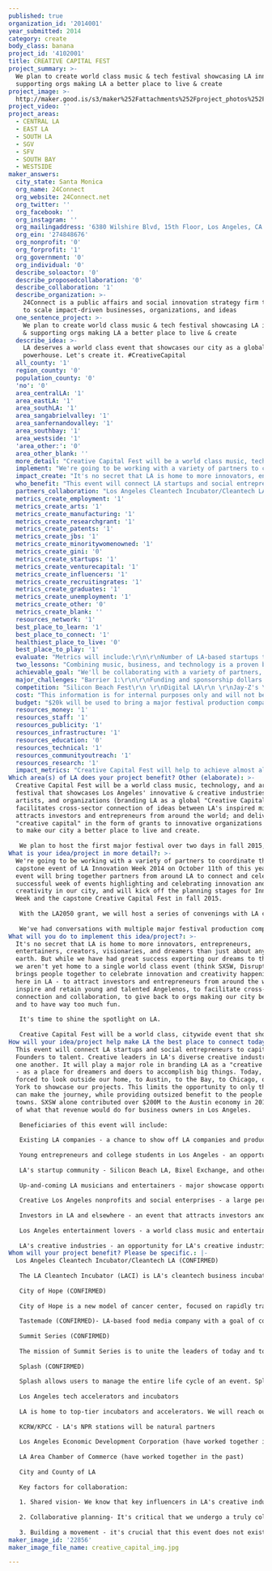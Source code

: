 ```yaml
---
published: true
organization_id: '2014001'
year_submitted: 2014
category: create
body_class: banana
project_id: '4102001'
title: CREATIVE CAPITAL FEST
project_summary: >-
  We plan to create world class music & tech festival showcasing LA innovation &
  supporting orgs making LA a better place to live & create
project_image: >-
  http://maker.good.is/s3/maker%252Fattachments%252Fproject_photos%252Fimages%252F22856%252Fdisplay%252Fcreative_capital_img.jpg=c570x385
project_video: ''
project_areas:
  - CENTRAL LA
  - EAST LA
  - SOUTH LA
  - SGV
  - SFV
  - SOUTH BAY
  - WESTSIDE
maker_answers:
  city_state: Santa Monica
  org_name: 24Connect
  org_website: 24Connect.net
  org_twitter: ''
  org_facebook: ''
  org_instagram: ''
  org_mailingaddress: '6380 Wilshire Blvd, 15th Floor, Los Angeles, CA 90048'
  org_ein: '274848676'
  org_nonprofit: '0'
  org_forprofit: '1'
  org_government: '0'
  org_individual: '0'
  describe_soloactor: '0'
  describe_proposedcollaboration: '0'
  describe_collaboration: '1'
  describe_organization: >-
    24Connect is a public affairs and social innovation strategy firm that works
    to scale impact-driven businesses, organizations, and ideas
  one_sentence_project: >-
    We plan to create world class music & tech festival showcasing LA innovation
    & supporting orgs making LA a better place to live & create
  describe_idea: >-
    LA deserves a world class event that showcases our city as a global creative
    powerhouse. Let's create it. #CreativeCapital
  all_county: '1'
  region_county: '0'
  population_county: '0'
  'no': '0'
  area_centralLA: '1'
  area_eastLA: '1'
  area_southLA: '1'
  area_sangabrielvalley: '1'
  area_sanfernandovalley: '1'
  area_southbay: '1'
  area_westside: '1'
  'area_other:': '0'
  area_other_blank: ''
  more_detail: "Creative Capital Fest will be a world class music, technology, and arts festival that showcases Los Angeles' innovative & creative industries, artists, and organizations (branding LA as a global \"Creative Capital\"); facilitates cross-sector connection of ideas between LA's inspired minds; attracts investors and entrepreneurs from around the world; and delivers \"creative capital\" in the form of grants to innovative organizations that work to make our city a better place to live and create.\r\n\r\nWe plan to host the first major festival over two days in fall 2015, with the core event in Grand Park in DTLA. The event will feature three stages of live entertainment & speakers, with interactive technology integrated into the lifeblood of the event."
  implement: "We're going to be working with a variety of partners to coordinate the capstone event of LA Innovation Week 2014 on October 11th of this year. That event will bring together partners from around LA to connect and celebrate a successful week of events highlighting and celebrating innovation and creativity in our city, and will kick off the planning stages for Innovation Week and the capstone Creative Capital Fest in fall 2015.\r\n\r\nWith the LA2050 grant, we will host a series of convenings with LA creative and civic leaders to refine our shared vision and develop a common agenda for the citywide event we'll host together, as well as create content for a citywide crowdfunding campaign alongside core partners to raise grassroots funds and build serious buzz behind our movement. We'll also use some of these initial funds to formalize a relationship with a major festival production company that will work with us throughout the planning process and help to bring in large sponsors that will make this event even more viable.\r\n\r\nWe've had conversations with multiple major festival production companies that have bought into our vision and will be invaluable partners as we aim to quickly scale up this event. We've quickly realized that this is an idea that sells itself, and with a major event production company as a partner and a large-scale, inclusive, and collaborative strategic planning process we know that this vision will scale quickly.\r\n"
  impact_create: "It's no secret that LA is home to more innovators, entrepreneurs, entertainers, creators, visionaries, and dreamers than just about any place on earth. But while we have had great success exporting our dreams to the world, we aren't yet home to a single world class event (think SXSW, Disrupt) that brings people together to celebrate innovation and creativity happening right here in LA - to attract investors and entrepreneurs from around the world, to inspire and retain young and talented Angelenos, to facilitate cross-sector connection and collaboration, to give back to orgs making our city better - and to have way too much fun.\r\n\r\nIt's time to shine the spotlight on LA.\r\n\r\nCreative Capital Fest will be a world class, citywide event that shows off LA as a global creative capital, facilitates greater collaboration between LA's creative industries, and attracts the best and brightest investors and entrepreneurs to our city. Angelenos are yearning for a world class showcase event - let's create it together."
  who_benefit: "This event will connect LA startups and social entrepreneurs to capital. Founders to talent. Creative leaders in LA's diverse creative industries to one another. It will play a major role in branding LA as a \"creative capital\" - as a place for dreamers and doers to accomplish big things. Today, we are forced to look outside our home, to Austin, to the Bay, to Chicago, or New York to showcase our projects. This limits the opportunity to only those who can make the journey, while providing outsized benefit to the people in those towns. SXSW alone contributed over $200M to the Austin economy in 2014. Think of what that revenue would do for business owners in Los Angeles.\r\n\r\nBeneficiaries of this event will include:\r\n\r\nExisting LA companies - a chance to show off LA companies and products to the world.\r\n\r\nYoung entrepreneurs and college students in Los Angeles - an opportunity to connect with, be inspired by, and identify employment opportunities with innovative companies, organizations, and thought leaders that are based right here in LA. \r\n\r\nLA's startup community - Silicon Beach LA, Bixel Exchange, and other organizations are already doing amazing work to build up and connect LA's startup community, and this event will represent a complementary opportunity.\r\n\r\nUp-and-coming LA musicians and entertainers - major showcase opportunity\r\n\r\nCreative Los Angeles nonprofits and social enterprises - a large percentage of revenue from the event will be allocated in the form of Creative Capital Grants to organizations making our city a better place to live and create, and the festival will be a fantastic showcase opportunity for LA's creative do-gooders.\r\n\r\nInvestors in LA and elsewhere - an event that attracts investors and consumers to LA, and an opportunity for investors to connect with startups and companies in Los Angeles\r\n\r\nLos Angeles entertainment lovers - a world class music and entertainment event\r\n\r\nLA's creative industries - an opportunity for LA's creative industries to connect with one another and facilitate cross-sector collaboration."
  partners_collaboration: "Los Angeles Cleantech Incubator/Cleantech LA (CONFIRMED) \r\n\r\nThe LA Cleantech Incubator (LACI) is LA's cleantech business incubator. An official California iHub, Cleantech LA brings together business, government, and academia to grow the cleantech sector in Los Angeles.\r\n\r\nCity of Hope (CONFIRMED) \r\n\r\nCity of Hope is a new model of cancer center, focused on rapidly transforming scientific discoveries into better treatments and better prevention strategies for life-threatening diseases. Its Industry Group consists of over 100 music and entertainment executives who dedicate their time to raise money in creative ways for City of Hope.\r\n\r\nTastemade (CONFIRMED)- LA-based food media company with a goal of connecting the world through food.\r\n\r\nSummit Series (CONFIRMED) \r\n\r\nThe mission of Summit Series is to unite the leaders of today and tomorrow through environments and events designed to catalyze positive personal and collective growth.\r\n\r\nSplash (CONFIRMED)\r\n\r\nSplash allows users to manage the entire life cycle of an event. Splash is used by Spotify for all of their events and will be helping with ours.\r\n\r\nLos Angeles tech accelerators and incubators\r\n\r\nLA is home to top-tier incubators and accelerators. We will reach out to each one to ensure they have the opportunity to present their best companies and technologies to investors, consumers & media.\r\n\r\nKCRW/KPCC - LA's NPR stations will be natural partners\r\n\r\nLos Angeles Economic Development Corporation (have worked together in the past, collaborating on Innovation Week)\r\n\r\nLA Area Chamber of Commerce (have worked together in the past)\r\n\r\nCity and County of LA\r\n\r\nKey factors for collaboration:\r\n\r\n1. Shared vision- We know that key influencers in LA's creative industries will rally around the vision for a mutually beneficial, citywide showcase event and will want to play a role.\r\n\r\n2. Collaborative planning- It's critical that we undergo a truly collaborative and inclusive strategic planning process, establishing clear communication channels agreed upon roles and responsibilities\r\n\r\n3. Building a movement - it's crucial that this event does not exist in isolation, but is an integrated into the larger movement to showcase LA as a global hub of creativity\r\n"
  metrics_create_employment: '1'
  metrics_create_arts: '1'
  metrics_create_manufacturing: '1'
  metrics_create_researchgrant: '1'
  metrics_create_patents: '1'
  metrics_create_jbs: '1'
  metrics_create_minoritywomenowned: '1'
  metrics_create_gini: '0'
  metrics_create_startups: '1'
  metrics_create_venturecapital: '1'
  metrics_create_influencers: '1'
  metrics_create_recruitingrates: '1'
  metrics_create_graduates: '1'
  metrics_create_unemployment: '1'
  metrics_create_other: '0'
  metrics_create_blank: ''
  resources_network: '1'
  best_place_to_learn: '1'
  best_place_to_connect: '1'
  healthiest_place_to_live: '0'
  best_place_to_play: '1'
  evaluate: "Metrics will include:\r\n\r\nNumber of LA-based startups that receive investment as a result of the event\r\n\r\nNumber of quality Jobs and volunteer opportunities created for young Angelenos,\r\n\r\nFunds and resources directly allocated to LA-based impact-oriented organizations as a direct result of the festival\r\n\r\nNumber of foreign nationals (especially investors) attending the festival \r\n\r\nNational and international media hits highlighting Los Angeles as a mecca for innovation and creativity."
  two_lessons: "Combining music, business, and technology is a proven breeding ground for innovation and a proven stimulator of economic activity. SXSW boasts 72,000 participants and is a showcase destination for countless Los Angeles-based innovators,  creators, and dreamers. Our goal as a city should be to give those Los Angeles' creators a major showcase event right here at home.\r\n\r\nLiving and working in LA has awarded us the privilege to be surrounded by inspired, brilliant, and capable leaders working in diverse creative sectors,  but our experience is that those sectors are largely siloed off from one another and don't collaborate on a deep enough level. We plan to create an event that facilitates the building of connections between LA's creative industries."
  achievable_goal: "We'll be collaborating with a variety of partners, including LA2050, to pull together the capstone event of Innovation Week 2014 on October 11th. This event will be a hugely scaled-down version of the eventual Creative Capital Fest, but will provide an opportunity to deliver an entertaining networking event for our Innovation Week partners that will lay the groundwork for a scaled up Innovation Week and Creative Capital Fest in 2015.\r\n\r\nWe have had conversations with multiple major festival production companies that have bought into our vision and will be invaluable partners as we aim to quickly scale up this event. We've quickly realized that this is an idea that sells itself, and with a major event production company as a partner we know that we can handle the on the ground logistics to scale this vision quickly."
  major_challenges: "Barrier 1:\r\n\r\nFunding and sponsorship dollars - an event of the scale we plan to build requires major capital on the front end. We're supremely confident that we'll be able to sell major sponsors on this vision, especially with the initial boost that an LA2050 grant would provide. We have already had a number of very promising conversations with potential large sponsors, and we would leverage the LA2050 grant to bring in additional sponsorship dollars that will help make this event a reality\r\n\r\nBarrier 2:\r\n\r\nGetting full buy-in from LA's creative industries -  It's crucial that this event becomes an integral part of the larger movement to showcase and brand Los Angeles, and that we integrate leaders from LA's creative industries as partners right from the start. We're confident that our vision for Los Angeles is right in line with the various businesses, organizations, and individuals on the front lines of selling LA as a \"creative capital.\""
  competition: "Silicon Beach Fest\r\n \r\nDigital LA\r\n \r\nJay-Z's \"Made in America\" Music Festival in Grand Park\r\n \r\nLA Cleantech Incubator's GloSho.\r\n \r\nLA Area Chamber of Commerce, Bixel Exchange\r\n \r\nLA Movie Fest\r\n \r\nFYF Fest\r\n \r\nThere are a variety of organizations that put on events that could in some ways be perceived as competitive with our event, but we plan to develop deep partnerships with organizations in Los Angeles that area already doing great work to connect and showcase Los Angeles innovators. This event will create a platform that will add value to the work of innovation-oriented organizations n Los Angeles."
  cost: "This information is for internal purposes only and will not be publicly displayed.\r\n\r\nWe believe that the costs of producing this event will cost in the range of $750k - $1.25 million, depending on how ambitious we want to go with the initial 2015 festival.  In either case, we're confident that we'll be able to at least break even in year one via ticket sales and sponsorships. \r\n\r\nThe $100,000 will be a gigantic boost, and we will be able to leverage that initial infusion of money to attract major sponsors and headliner entertainment for our 2015 event."
  budget: "$20k will be used to bring a major festival production company (likely C3) as a partner and to conduct an initial financial assessment for the scaled-up festival. We'll work with that partner to set up meetings with potential major sponsors and musical headliners.\r\n\r\n$15k will be utilized to fund a series of convenings throughout Los Angeles with creative industry and civic leaders to lay out a shared vision for the Creative Capital Fest\r\n\r\n$15k will be delivered to our partners at Innovation Week to help fund staffing for a massively scaled up week of innovation-focused events and activities in 2015 in the lead-up to the Creative Capital Fest.\r\n\r\n$15k will be used to develop a compelling crowdfunding campaign, with a shareable call-to-action video featuring notable Los Angeles musicians, artists, politicians, and creative industry leaders. We believe that we could potentially raise the majority of the money needed to host this festival via a major leveraged crowdfunding effort.\r\n\r\n$5k will be spent on creating comprehensive branding and promotional elements for the festival at an extremely cut rate\r\n\r\n$15k will be utilized as a down payment to lock down a top-notch headlining LA artist, which we will be able to leverage as we go out to attract an elite group of LA-based entertainers and speakers.\r\n\r\n$15k will be kept as reserve for additional expenses (e.g. travel) associated with early stage activities to build this event.\r\n"
  resources_money: '1'
  resources_staff: '1'
  resources_publicity: '1'
  resources_infrastructure: '1'
  resources_education: '0'
  resources_technical: '1'
  resources_communityoutreach: '1'
  resources_research: '1'
  impact_metrics: "Creative Capital Fest will help to achieve almost all of the LA2050 \"Create\" Metrics by attracting creative leaders to Los Angeles, showcasing LA's creative industries, connecting entrepreneurs and startups with investors and resources, and  inspiring and connecting LA-based students with opportunities in LA's creative industries.\r\n\r\nSocial impact will be at the core of this festival, and we will work hand in hand with organizations and social innovators working to create opportunities for the formerly incarcerated and other underprivileged constituencies in Los Angeles. As the most diverse city on the planet, it's crucial that this is also an event that showcases and supports minorities and women that are looking to achieve their dreams in LA. We will look to partner with creative impact-oriented organizations that are looking to create engaging experiences for festival attendees, and deliver funds to innovative organizations and social entrepreneurs via Creative Capital Grants. "
Which area(s) of LA does your project benefit? Other (elaborate): >-
  Creative Capital Fest will be a world class music, technology, and arts
  festival that showcases Los Angeles' innovative & creative industries,
  artists, and organizations (branding LA as a global "Creative Capital");
  facilitates cross-sector connection of ideas between LA's inspired minds;
  attracts investors and entrepreneurs from around the world; and delivers
  "creative capital" in the form of grants to innovative organizations that work
  to make our city a better place to live and create.
   
   We plan to host the first major festival over two days in fall 2015, with the core event in Grand Park in DTLA. The event will feature three stages of live entertainment & speakers, with interactive technology integrated into the lifeblood of the event.
What is your idea/project in more detail?: >-
  We're going to be working with a variety of partners to coordinate the
  capstone event of LA Innovation Week 2014 on October 11th of this year. That
  event will bring together partners from around LA to connect and celebrate a
  successful week of events highlighting and celebrating innovation and
  creativity in our city, and will kick off the planning stages for Innovation
  Week and the capstone Creative Capital Fest in fall 2015.
   
   With the LA2050 grant, we will host a series of convenings with LA creative and civic leaders to refine our shared vision and develop a common agenda for the citywide event we'll host together, as well as create content for a citywide crowdfunding campaign alongside core partners to raise grassroots funds and build serious buzz behind our movement. We'll also use some of these initial funds to formalize a relationship with a major festival production company that will work with us throughout the planning process and help to bring in large sponsors that will make this event even more viable.
   
   We've had conversations with multiple major festival production companies that have bought into our vision and will be invaluable partners as we aim to quickly scale up this event. We've quickly realized that this is an idea that sells itself, and with a major event production company as a partner and a large-scale, inclusive, and collaborative strategic planning process we know that this vision will scale quickly.
What will you do to implement this idea/project?: >-
  It's no secret that LA is home to more innovators, entrepreneurs,
  entertainers, creators, visionaries, and dreamers than just about any place on
  earth. But while we have had great success exporting our dreams to the world,
  we aren't yet home to a single world class event (think SXSW, Disrupt) that
  brings people together to celebrate innovation and creativity happening right
  here in LA - to attract investors and entrepreneurs from around the world, to
  inspire and retain young and talented Angelenos, to facilitate cross-sector
  connection and collaboration, to give back to orgs making our city better -
  and to have way too much fun.
   
   It's time to shine the spotlight on LA.
   
   Creative Capital Fest will be a world class, citywide event that shows off LA as a global creative capital, facilitates greater collaboration between LA's creative industries, and attracts the best and brightest investors and entrepreneurs to our city. Angelenos are yearning for a world class showcase event - let's create it together.
How will your idea/project help make LA the best place to connect today? In LA2050?: >-
  This event will connect LA startups and social entrepreneurs to capital.
  Founders to talent. Creative leaders in LA's diverse creative industries to
  one another. It will play a major role in branding LA as a "creative capital"
  - as a place for dreamers and doers to accomplish big things. Today, we are
  forced to look outside our home, to Austin, to the Bay, to Chicago, or New
  York to showcase our projects. This limits the opportunity to only those who
  can make the journey, while providing outsized benefit to the people in those
  towns. SXSW alone contributed over $200M to the Austin economy in 2014. Think
  of what that revenue would do for business owners in Los Angeles.
   
   Beneficiaries of this event will include:
   
   Existing LA companies - a chance to show off LA companies and products to the world.
   
   Young entrepreneurs and college students in Los Angeles - an opportunity to connect with, be inspired by, and identify employment opportunities with innovative companies, organizations, and thought leaders that are based right here in LA. 
   
   LA's startup community - Silicon Beach LA, Bixel Exchange, and other organizations are already doing amazing work to build up and connect LA's startup community, and this event will represent a complementary opportunity.
   
   Up-and-coming LA musicians and entertainers - major showcase opportunity
   
   Creative Los Angeles nonprofits and social enterprises - a large percentage of revenue from the event will be allocated in the form of Creative Capital Grants to organizations making our city a better place to live and create, and the festival will be a fantastic showcase opportunity for LA's creative do-gooders.
   
   Investors in LA and elsewhere - an event that attracts investors and consumers to LA, and an opportunity for investors to connect with startups and companies in Los Angeles
   
   Los Angeles entertainment lovers - a world class music and entertainment event
   
   LA's creative industries - an opportunity for LA's creative industries to connect with one another and facilitate cross-sector collaboration.
Whom will your project benefit? Please be specific.: |-
  Los Angeles Cleantech Incubator/Cleantech LA (CONFIRMED) 
   
   The LA Cleantech Incubator (LACI) is LA's cleantech business incubator. An official California iHub, Cleantech LA brings together business, government, and academia to grow the cleantech sector in Los Angeles.
   
   City of Hope (CONFIRMED) 
   
   City of Hope is a new model of cancer center, focused on rapidly transforming scientific discoveries into better treatments and better prevention strategies for life-threatening diseases. Its Industry Group consists of over 100 music and entertainment executives who dedicate their time to raise money in creative ways for City of Hope.
   
   Tastemade (CONFIRMED)- LA-based food media company with a goal of connecting the world through food.
   
   Summit Series (CONFIRMED) 
   
   The mission of Summit Series is to unite the leaders of today and tomorrow through environments and events designed to catalyze positive personal and collective growth.
   
   Splash (CONFIRMED)
   
   Splash allows users to manage the entire life cycle of an event. Splash is used by Spotify for all of their events and will be helping with ours.
   
   Los Angeles tech accelerators and incubators
   
   LA is home to top-tier incubators and accelerators. We will reach out to each one to ensure they have the opportunity to present their best companies and technologies to investors, consumers & media.
   
   KCRW/KPCC - LA's NPR stations will be natural partners
   
   Los Angeles Economic Development Corporation (have worked together in the past, collaborating on Innovation Week)
   
   LA Area Chamber of Commerce (have worked together in the past)
   
   City and County of LA
   
   Key factors for collaboration:
   
   1. Shared vision- We know that key influencers in LA's creative industries will rally around the vision for a mutually beneficial, citywide showcase event and will want to play a role.
   
   2. Collaborative planning- It's critical that we undergo a truly collaborative and inclusive strategic planning process, establishing clear communication channels agreed upon roles and responsibilities
   
   3. Building a movement - it's crucial that this event does not exist in isolation, but is an integrated into the larger movement to showcase LA as a global hub of creativity
maker_image_id: '22856'
maker_image_file_name: creative_capital_img.jpg

---
```

